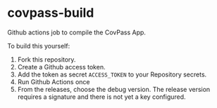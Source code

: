 # covpass-build

Github actions job to compile the CovPass App.

To build this yourself:
1. Fork this repository.
2. Create a Github access token.
3. Add the token as secret `ACCESS_TOKEN` to your Repository secrets.
4. Run Github Actions once
5. From the releases, choose the debug version. The release version requires a signature and there is not yet a key configured.
